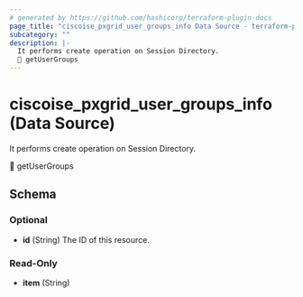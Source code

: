 ```yaml
---
# generated by https://github.com/hashicorp/terraform-plugin-docs
page_title: "ciscoise_pxgrid_user_groups_info Data Source - terraform-provider-ciscoise"
subcategory: ""
description: |-
  It performs create operation on Session Directory.
  🚧 getUserGroups
---
```


# ciscoise_pxgrid_user_groups_info (Data Source)

It performs create operation on Session Directory.

🚧 getUserGroups



<!-- schema generated by tfplugindocs -->
## Schema

### Optional

- **id** (String) The ID of this resource.

### Read-Only

- **item** (String)


